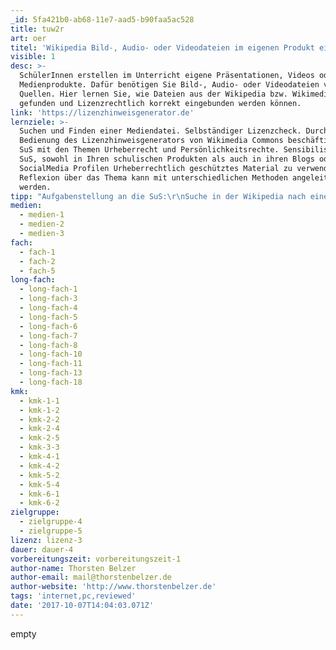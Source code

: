 ```yaml
---
_id: 5fa421b0-ab68-11e7-aad5-b90faa5ac528
title: tuw2r
art: oer
titel: 'Wikipedia Bild-, Audio- oder Videodateien im eigenen Produkt einsetzen'
visible: 1
desc: >-
  SchülerInnen erstellen im Unterricht eigene Präsentationen, Videos oder andere
  Medienprodukte. Dafür benötigen Sie Bild-, Audio- oder Videodateien von anderen
  Quellen. Hier lernen Sie, wie Dateien aus der Wikipedia bzw. Wikimedia Commons
  gefunden und Lizenzrechtlich korrekt eingebunden werden können.
link: 'https://lizenzhinweisgenerator.de'
lernziele: >-
  Suchen und Finden einer Mediendatei. Selbständiger Lizenzcheck. Durch die
  Bedienung des Lizenzhinweisgenerators von Wikimedia Commons beschäftigen sich
  SuS mit den Themen Urheberrecht und Persönlichkeitsrechte. Sensibilisieren der
  SuS, sowohl in Ihren schulischen Produkten als auch in ihren Blogs oder
  SocialMedia Profilen Urheberrechtlich geschütztes Material zu verwenden.
  Reflexion über das Thema kann mit unterschiedlichen Methoden angeleitet
  werden.
tipp: "Aufgabenstellung an die SuS:\r\nSuche in der Wikipedia nach einem Thema, welches dich persönlich interessiert. (Ideen: Schloss Karlsruhe, Minecraft, Lieblingsband, YouTuber...) – schaue welche Mediendateien im Artikel angeboten werden. Checke mithilfe des Lizenzhinweisgenerators ob und wie du diese Medien in deine schulischen oder privaten Nutzung verwenden kannst.\r\n* Mögliche Reflexionsfragen:\r\n* Welche Gedanken kommen dir beim recherchieren?\r\n* Ist die Plattform leicht zu bedienen?\r\n* Wo hast du bisher gesucht?\r\n* Welche Plattformen gibt es noch und wie dürfen diese Medien benutzt werden? (Bsp. [Pixabay](https://pixabay.com/), [Google Suche](https://www.google.de/imghp?hl=de&tab=wi), [Wikimedia Commons](https://commons.wikimedia.org/wiki/Main_Page), [Photos for Class](http://www.photosforclass.com/), [flickr](https://www.flickr.com/))"
medien:
  - medien-1
  - medien-2
  - medien-3
fach:
  - fach-1
  - fach-2
  - fach-5
long-fach:
  - long-fach-1
  - long-fach-3
  - long-fach-4
  - long-fach-5
  - long-fach-6
  - long-fach-7
  - long-fach-8
  - long-fach-10
  - long-fach-11
  - long-fach-13
  - long-fach-18
kmk:
  - kmk-1-1
  - kmk-1-2
  - kmk-2-2
  - kmk-2-4
  - kmk-2-5
  - kmk-3-3
  - kmk-4-1
  - kmk-4-2
  - kmk-5-2
  - kmk-5-4
  - kmk-6-1
  - kmk-6-2
zielgruppe:
  - zielgruppe-4
  - zielgruppe-5
lizenz: lizenz-3
dauer: dauer-4
vorbereitungszeit: vorbereitungszeit-1
author-name: Thorsten Belzer
author-email: mail@thorstenbelzer.de
author-website: 'http://www.thorstenbelzer.de'
tags: 'internet,pc,reviewed'
date: '2017-10-07T14:04:03.071Z'
---
```

empty
